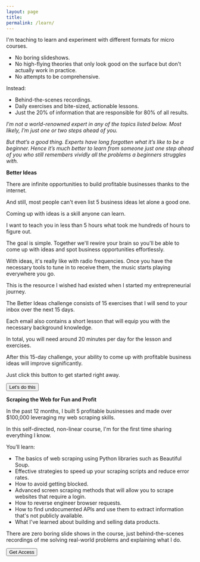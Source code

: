 ```yaml
---
layout: page
title: 
permalink: /learn/
---
```


I'm teaching to learn and experiment with different formats for micro courses. 

* No boring slideshows. 
* No high-flying theories that only look good on the surface but don't actually work in practice. 
* No attempts to be comprehensive.

Instead:

* Behind-the-scenes recordings.
* Daily exercises and bite-sized, actionable lessons. 
* Just the 20% of information that are responsible for 80% of all results.

*I’m not a world-renowned expert in any of the topics listed below. Most likely, I’m just one or two steps ahead of you.*

*But that’s a good thing. Experts have long forgotten what it’s like to be a beginner. Hence it’s much better to learn from someone just one step ahead of you who still remembers vividly all the problems a beginners struggles with.*

**Better Ideas**

There are infinite opportunities to build profitable businesses thanks to the internet.

And still, most people can't even list 5 business ideas let alone a good one.

Coming up with ideas is a skill anyone can learn.

I want to teach you in less than 5 hours what took me hundreds of hours to figure out.

The goal is simple. Together we'll rewire your brain so you'll be able to come up with ideas and spot business opportunities effortlessly.

With ideas, it's really like with radio frequencies. Once you have the necessary tools to tune in to receive them, the music starts playing everywhere you go.

This is the resource I wished had existed when I started my entrepreneurial journey.

The Better Ideas challenge consists of 15 exercises that I will send to your inbox over the next 15 days.

Each email also contains a short lesson that will equip you with the necessary background knowledge.

In total, you will need around 20 minutes per day for the lesson and exercises.

After this 15-day challenge, your ability to come up with profitable business ideas will improve significantly.

Just click this button to get started right away.

<a href="https://getbetterideas.com"><button class="button" >Let's do this</button></a>


**Scraping the Web for Fun and Profit**

In the past 12 months, I built 5 profitable businesses and made over $100,000 leveraging my web scraping skills.

In this self-directed, non-linear course, I'm for the first time sharing everything I know.

You’ll learn:

* The basics of web scraping using Python libraries such as Beautiful Soup.
* Effective strategies to speed up your scraping scripts and reduce error rates.
* How to avoid getting blocked.
* Advanced screen scraping methods that will allow you to scrape websites that require a login.
* How to reverse engineer browser requests.
* How to find undocumented APIs and use them to extract information that's not publicly available.
* What I've learned about building and selling data products.

There are zero boring slide shows in the course, just behind-the-scenes recordings of me solving real-world problems and explaining what I do.

<a href="https://jakobgreenfeld.gumroad.com/l/scraping"><button class="button" >Get Access</button></a>





